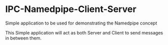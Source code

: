 # IPC-Namedpipe-Client-Server
Simple application to be used for demonstrating the Namedpipe concept

This Simple application will act as both Server and Client to send messages in between them.

